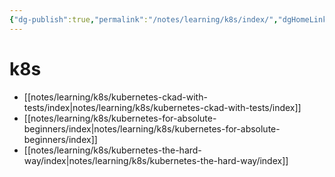 ```yaml
---
{"dg-publish":true,"permalink":"/notes/learning/k8s/index/","dgHomeLink":true,"dgPassFrontmatter":false}
---
```


# k8s

- [[notes/learning/k8s/kubernetes-ckad-with-tests/index|notes/learning/k8s/kubernetes-ckad-with-tests/index]]
- [[notes/learning/k8s/kubernetes-for-absolute-beginners/index|notes/learning/k8s/kubernetes-for-absolute-beginners/index]]
- [[notes/learning/k8s/kubernetes-the-hard-way/index|notes/learning/k8s/kubernetes-the-hard-way/index]]